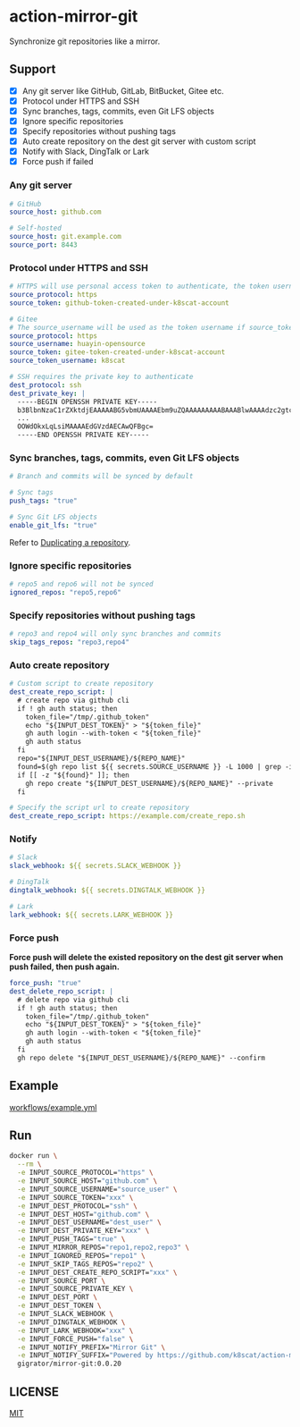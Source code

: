 # action-mirror-git

Synchronize git repositories like a mirror.

## Support

- [x] Any git server like GitHub, GitLab, BitBucket, Gitee etc.
- [x] Protocol under HTTPS and SSH
- [x] Sync branches, tags, commits, even Git LFS objects
- [x] Ignore specific repositories
- [x] Specify repositories without pushing tags
- [x] Auto create repository on the dest git server with custom script
- [x] Notify with Slack, DingTalk or Lark
- [x] Force push if failed

### Any git server

```yaml
# GitHub
source_host: github.com

# Self-hosted
source_host: git.example.com
source_port: 8443
```

### Protocol under HTTPS and SSH

```yaml
# HTTPS will use personal access token to authenticate, the token username is required on some git servers like Gitee
source_protocol: https
source_token: github-token-created-under-k8scat-account

# Gitee
# The source_username will be used as the token username if source_token_username is not specified
source_protocol: https
source_username: huayin-opensource
source_token: gitee-token-created-under-k8scat-account
source_token_username: k8scat

# SSH requires the private key to authenticate
dest_protocol: ssh
dest_private_key: |
  -----BEGIN OPENSSH PRIVATE KEY-----
  b3BlbnNzaC1rZXktdjEAAAAABG5vbmUAAAAEbm9uZQAAAAAAAAABAAABlwAAAAdzc2gtcn
  ...
  OOWdOkxLqLsiMAAAAEdGVzdAECAwQFBgc=
  -----END OPENSSH PRIVATE KEY-----
```

### Sync branches, tags, commits, even Git LFS objects

```yaml
# Branch and commits will be synced by default

# Sync tags
push_tags: "true"

# Sync Git LFS objects
enable_git_lfs: "true"
```

Refer to [Duplicating a repository](https://docs.github.com/cn/repositories/creating-and-managing-repositories/duplicating-a-repository).

### Ignore specific repositories

```yaml
# repo5 and repo6 will not be synced
ignored_repos: "repo5,repo6"
```

### Specify repositories without pushing tags

```yaml
# repo3 and repo4 will only sync branches and commits
skip_tags_repos: "repo3,repo4"
```

### Auto create repository

```yaml
# Custom script to create repository
dest_create_repo_script: |
  # create repo via github cli
  if ! gh auth status; then
    token_file="/tmp/.github_token"
    echo "${INPUT_DEST_TOKEN}" > "${token_file}"
    gh auth login --with-token < "${token_file}"
    gh auth status
  fi
  repo="${INPUT_DEST_USERNAME}/${REPO_NAME}"
  found=$(gh repo list ${{ secrets.SOURCE_USERNAME }} -L 1000 | grep -i "${repo}")
  if [[ -z "${found}" ]]; then
    gh repo create "${INPUT_DEST_USERNAME}/${REPO_NAME}" --private
  fi

# Specify the script url to create repository
dest_create_repo_script: https://example.com/create_repo.sh
```

### Notify

```yaml
# Slack
slack_webhook: ${{ secrets.SLACK_WEBHOOK }}

# DingTalk
dingtalk_webhook: ${{ secrets.DINGTALK_WEBHOOK }}

# Lark
lark_webhook: ${{ secrets.LARK_WEBHOOK }}
```

### Force push

**Force push will delete the existed repository on the dest git server when push failed, then push again.**

```yaml
force_push: "true"
dest_delete_repo_script: |
  # delete repo via github cli
  if ! gh auth status; then
    token_file="/tmp/.github_token"
    echo "${INPUT_DEST_TOKEN}" > "${token_file}"
    gh auth login --with-token < "${token_file}"
    gh auth status
  fi
  gh repo delete "${INPUT_DEST_USERNAME}/${REPO_NAME}" --confirm
```

## Example

[workflows/example.yml](./.github/workflows/example.yml)

## Run

```bash
docker run \
  --rm \
  -e INPUT_SOURCE_PROTOCOL="https" \
  -e INPUT_SOURCE_HOST="github.com" \
  -e INPUT_SOURCE_USERNAME="source_user" \
  -e INPUT_SOURCE_TOKEN="xxx" \
  -e INPUT_DEST_PROTOCOL="ssh" \
  -e INPUT_DEST_HOST="github.com" \
  -e INPUT_DEST_USERNAME="dest_user" \
  -e INPUT_DEST_PRIVATE_KEY="xxx" \
  -e INPUT_PUSH_TAGS="true" \
  -e INPUT_MIRROR_REPOS="repo1,repo2,repo3" \
  -e INPUT_IGNORED_REPOS="repo1" \
  -e INPUT_SKIP_TAGS_REPOS="repo2" \
  -e INPUT_DEST_CREATE_REPO_SCRIPT="xxx" \
  -e INPUT_SOURCE_PORT \
  -e INPUT_SOURCE_PRIVATE_KEY \
  -e INPUT_DEST_PORT \
  -e INPUT_DEST_TOKEN \
  -e INPUT_SLACK_WEBHOOK \
  -e INPUT_DINGTALK_WEBHOOK \
  -e INPUT_LARK_WEBHOOK="xxx" \
  -e INPUT_FORCE_PUSH="false" \
  -e INPUT_NOTIFY_PREFIX="Mirror Git" \
  -e INPUT_NOTIFY_SUFFIX="Powered by https://github.com/k8scat/action-mirror-git" \
  gigrator/mirror-git:0.0.20
```

## LICENSE

[MIT](./LICENSE)
